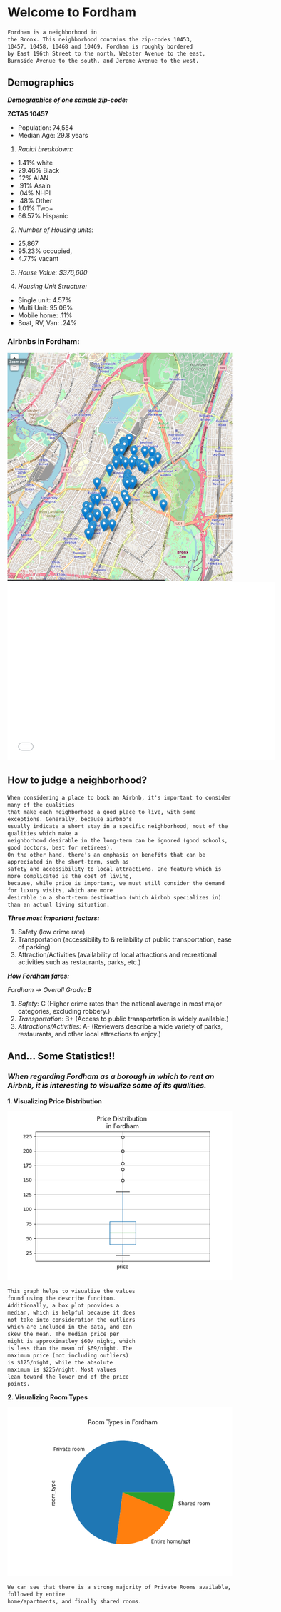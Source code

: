 # Welcome to Fordham 

```
Fordham is a neighborhood in
the Bronx. This neighborhood contains the zip-codes 10453,
10457, 10458, 10468 and 10469. Fordham is roughly bordered
by East 196th Street to the north, Webster Avenue to the east,
Burnside Avenue to the south, and Jerome Avenue to the west.
```

## Demographics

_**Demographics of one sample zip-code:**_

**ZCTA5 10457**

- Population: 74,554
- Median Age: 29.8 years

1. _Racial breakdown:_
- 1.41% white
- 29.46% Black
- .12% AIAN
- .91% Asain
- .04% NHPI
- .48% Other
- 1.01% Two+
- 66.57% Hispanic

2. _Number of Housing units:_
- 25,867
- 95.23% occupied,
- 4.77% vacant

3. _House Value: $376,600_

4. _Housing Unit Structure:_
- Single unit: 4.57%
- Multi Unit: 95.06%
- Mobile home: .11%
- Boat, RV, Van: .24%

### Airbnbs in Fordham: 


<img src="Screen%20Shot%202020-11-13%20at%2010.36.20%20AM.png">

<iframe src="nycMap.html" width="600" height="400" frameborder="0" frameborder="0" marginwidth="0" marginheight="0" allowfullscreen></iframe>
 
## How to judge a neighborhood?

```
When considering a place to book an Airbnb, it's important to consider many of the qualities
that make each neighborhood a good place to live, with some exceptions. Generally, because airbnb's
usually indicate a short stay in a specific neighborhood, most of the qualities which make a
neighborhood desirable in the long-term can be ignored (good schools, good doctors, best for retirees).
On the other hand, there's an emphasis on benefits that can be appreciated in the short-term, such as
safety and accessibility to local attractions. One feature which is more complicated is the cost of living,
because, while price is important, we must still consider the demand for luxury visits, which are more
desirable in a short-term destination (which Airbnb specializes in) than an actual living situation.
```
_**Three most important factors:**_

1. Safety (low crime rate)
2. Transportation (accessibility to & reliability of public transportation, ease of parking)
3. Attraction/Activities (availability of local attractions and recreational activities such as
restaurants, parks, etc.)

_**How Fordham fares:**_

_Fordham → Overall Grade: **B**_

1. _Safety:_ C (Higher crime rates than the national average in most major categories,
excluding robbery.)
2. _Transportation:_ B+ (Access to public transportation is widely available.)
3. _Attractions/Activities:_ A- (Reviewers describe a wide variety of parks, restaurants,
and other local attractions to enjoy.)

## And... Some Statistics!!

### _When regarding Fordham as a borough in which to rent an Airbnb, it is interesting to visualize some of its qualities._

**1. Visualizing Price Distribution**

<img src="price%20in%20fordham%20real.png">

```
This graph helps to visualize the values
found using the describe funciton.
Additionally, a box plot provides a
median, which is helpful because it does
not take into consideration the outliers
which are included in the data, and can
skew the mean. The median price per
night is approximatley $60/ night, which
is less than the mean of $69/night. The
maximum price (not including outliers)
is $125/night, while the absolute
maximum is $225/night. Most values
lean toward the lower end of the price
points. 

```

**2. Visualizing Room Types**

<img src="room%20in%20fordham%20real.png">

```
We can see that there is a strong majority of Private Rooms available, followed by entire
home/apartments, and finally shared rooms.

```



